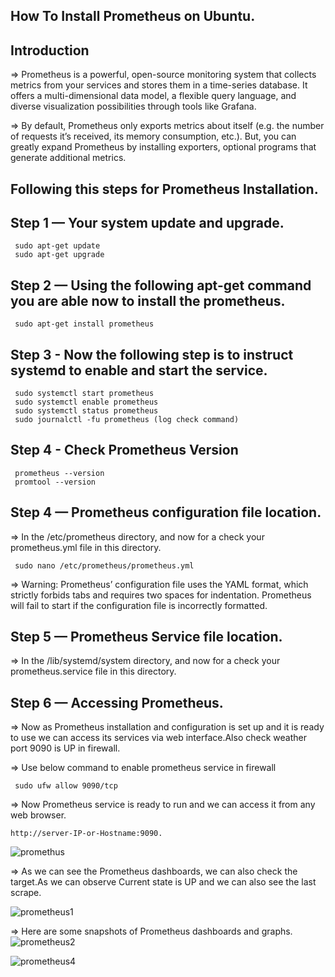 ## How To Install Prometheus on Ubuntu.

## Introduction

=> Prometheus is a powerful, open-source monitoring system that collects metrics from your services and stores them in a time-series database. It offers a multi-dimensional data model, a flexible query language, and diverse visualization possibilities through tools like Grafana.

=> By default, Prometheus only exports metrics about itself (e.g. the number of requests it’s received, its memory consumption, etc.). But, you can greatly expand Prometheus by installing exporters, optional programs that generate additional metrics.

## Following this steps for Prometheus Installation.

## Step 1 — Your system update and upgrade.

     sudo apt-get update
     sudo apt-get upgrade

## Step 2 — Using the following apt-get command you are able now to install the prometheus.

     sudo apt-get install prometheus

## Step 3 -  Now the following step is to instruct systemd to enable and start the service.

     sudo systemctl start prometheus
     sudo systemctl enable prometheus
     sudo systemctl status prometheus
     sudo journalctl -fu prometheus (log check command)


## Step 4 - Check Prometheus Version

     prometheus --version
     promtool --version

## Step 4 — Prometheus configuration file location.

=> In the /etc/prometheus directory, and now for a check your prometheus.yml file in this directory.

     sudo nano /etc/prometheus/prometheus.yml

=> Warning: Prometheus’ configuration file uses the YAML format, which strictly forbids tabs and requires two spaces for indentation. Prometheus will fail to start if the configuration file is incorrectly formatted.

## Step 5 — Prometheus Service file location.

=> In the /lib/systemd/system directory, and now for a check your prometheus.service file in this directory.

## Step 6 — Accessing Prometheus.

=> Now as Prometheus installation and configuration is set up and it is ready to use we can access  its services via web interface.Also check weather port 9090 is UP in firewall.

=> Use below command to enable prometheus service in firewall

     sudo ufw allow 9090/tcp

=> Now Prometheus service is ready to run and we can access it from any web browser.

    http://server-IP-or-Hostname:9090.

<!-- ![prometheus](./prometheus.png) -->
![promethus](https://user-images.githubusercontent.com/89242355/219640535-cb45c7d3-abda-42a1-b7d8-5358f0a79c27.png)

=> As we can see the Prometheus dashboards, we can also check the target.As we can observe Current state is UP and we can also see the last scrape.

![prometheus1](https://user-images.githubusercontent.com/89242355/219641794-0c4890d5-ba94-40dd-97ad-b094bc0cd0dc.png)

=> Here are some snapshots of Prometheus dashboards and graphs.
![prometheus2](https://user-images.githubusercontent.com/89242355/219647294-4fe14275-c701-490a-8204-995ad60f4bde.png)


![prometheus4](https://user-images.githubusercontent.com/89242355/219647327-36303edd-36ab-4173-bfb5-f7430f96c7c8.png)





